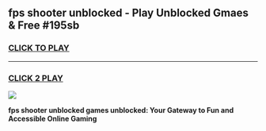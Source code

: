
## fps shooter unblocked - Play Unblocked Gmaes & Free #195sb
<h3>
<a href="https://news.freeplayer.one?title=fps_shooter_unblocked&ref=03M">CLICK TO PLAY</a></h3>
<hr>

<h3>
<a href="https://news.freeplayer.one?title=fps_shooter_unblocked&ref=03M">CLICK 2 PLAY</a>
  
</h3>

<a href="https://news.freeplayer.one?title=fps_shooter_unblocked&ref=03M"><img src="https://clearcache.store/games.png"></a>


**fps shooter unblocked games unblocked: Your Gateway to Fun and Accessible Online Gaming**
